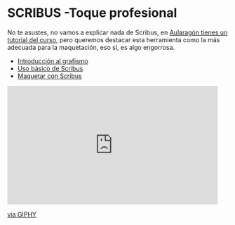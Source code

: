 
# SCRIBUS -Toque profesional

No te asustes, no vamos a explicar nada de Scribus, en [Aularagón tienes un tutorial del curso](https://www.gitbook.com/book/catedu/scribus-maqueta-visualmente-tus-contenidos-educat/details), pero queremos destacar esta herramienta como la más adecuada para la maquetación, eso sí, es algo engorrosa.

- [Introducción al grafismo](https://catedu.gitbooks.io/scribus-maqueta-visualmente-tus-contenidos-educat/content/index0.html)
- [Uso básico de Scribus](https://catedu.gitbooks.io/scribus-maqueta-visualmente-tus-contenidos-educat/content/index1.html)
- [Maquetar con Scribus](https://catedu.gitbooks.io/scribus-maqueta-visualmente-tus-contenidos-educat/content/index2.html)

<iframe src="https://giphy.com/embed/nXsUosnSZSe2I" width="480" height="270" frameBorder="0" class="giphy-embed" allowFullScreen></iframe><p><a href="https://giphy.com/gifs/style-nXsUosnSZSe2I">via GIPHY</a></p>